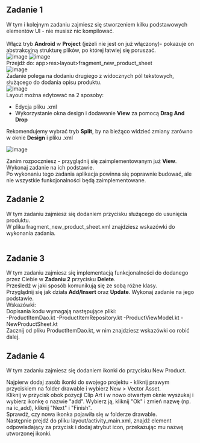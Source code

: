 ## Zadanie 1
W tym i kolejnym zadaniu zajmiesz się stworzeniem kilku podstawowych elementów UI - nie musisz nic kompilować.</br>
</br>
Włącz tryb __Android__ w __Project__ (jeżeli nie jest on już włączony)- pokazuje on abstrakcyjną strukturę plików, po której łatwiej się poruszać.</br>
![image](https://github.com/maciejdyrdal/shopping-assistant/assets/115181486/78d2ccdd-8ff0-4e30-870f-fa8207d192e7)
![image](https://github.com/maciejdyrdal/shopping-assistant/assets/115181486/fa7518de-a8c7-438e-8ff8-a2743e872d05)
</br>
Przejdź do: app>res>layout>fragment_new_product_sheet</br>
![image](https://github.com/maciejdyrdal/shopping-assistant/assets/115181486/67a7c816-1037-4391-9aa8-ab4a0d211921)
</br>
Zadanie polega na dodaniu drugiego z widocznych pól tekstowych, służącego do dodania opisu produktu.</br>
![image](https://github.com/maciejdyrdal/shopping-assistant/assets/115181486/dc2b6ba4-1bab-401b-b4ee-036e996425b9)
</br>
Layout można edytować na 2 sposoby:</br>
- Edycja pliku .xml
- Wykorzystanie okna design i dodawanie __View__ za pomocą __Drag And Drop__

Rekomendujemy wybrać tryb __Split__, by na bieżąco widzieć zmiany zarówno w oknie __Design__ i pliku .xml</br>

![image](https://github.com/maciejdyrdal/shopping-assistant/assets/115181486/6639f74d-cbd9-4b57-b168-12b8d62ceab2)

Zanim rozpoczniesz - przyglądnij się zaimplementowanym już __View__. Wykonaj zadanie na ich podstawie.</br> 
Po wykonaniu tego zadania aplikacja powinna się poprawnie budować, ale nie wszystkie funkcjonalności będą zaimplementowane.<br>

## Zadanie 2
W tym zadaniu zajmiesz się dodaniem przycisku służącego do usunięcia produktu.<br>
W pliku fragment_new_product_sheet.xml znajdziesz wskazówki do wykonania zadania.<br>
</br>

## Zadanie 3
W tym zadaniu zajmiesz się implementacją funkcjonalności do dodanego przez Ciebie w __Zadaniu 2__ przycisku __Delete__.</br>
Prześledź w jaki sposób komunikują się ze sobą różne klasy.</br>
Przyglądnij się jak działa __Add/Insert__ oraz __Update__. Wykonaj zadanie na jego podstawie.</br>
Wskazówki:</br>
Dopisania kodu wymagają następujące pliki:</br>
-ProductItemDao.kt
-ProductItemRepository.kt
-ProductViewModel.kt
-NewProductSheet.kt<br>
Zacznij od pliku ProductItemDao.kt, w nim znajdziesz wskazówki co robić dalej.<br>

## Zadanie 4
W tym zadaniu zajmiesz się dodaniem ikonki do przycisku New Product.</br>

Najpierw dodaj zasób ikonki do swojego projektu - kliknij prawym przyciskiem na folder drawable i wybierz New > Vector Asset.</br>
Kliknij w przycisk obok pozycji Clip Art i w nowo otwartym oknie wyszukaj i wybierz ikonkę o nazwie "add". Wybierz ją, kliknij "Ok" i zmień nazwę (np. na ic_add), kliknij "Next" i "Finish".</br>
Sprawdź, czy nowa ikonka pojawiła się w folderze drawable.</br>
Następnie prejdź do pliku layout/activity_main.xml, znajdź element odpowiadający za przycisk i dodaj atrybut icon, przekazując mu nazwę utworzonej ikonki.<br>
